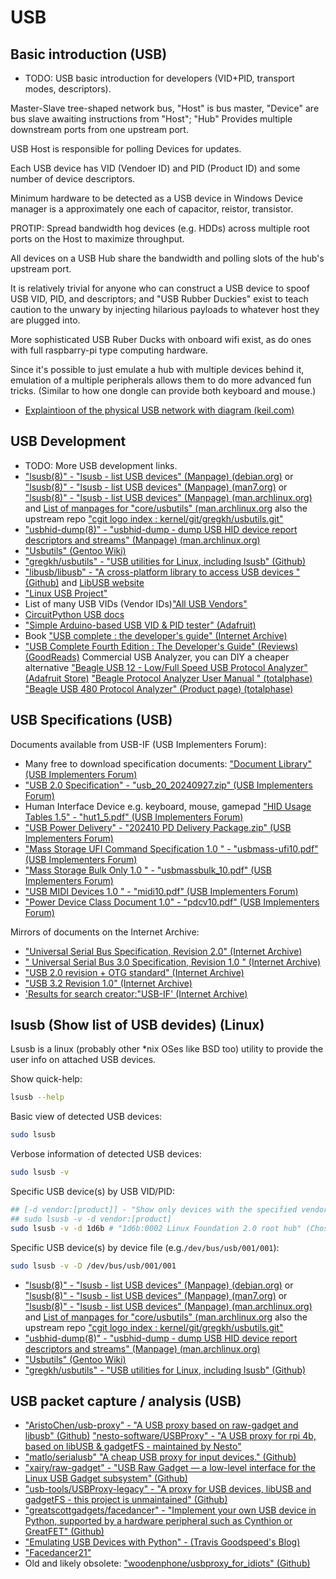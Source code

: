 # USB

## Basic introduction (USB)
* TODO: USB basic introduction for developers (VID+PID, transport modes, descriptors).

Master-Slave tree-shaped network bus, "Host" is bus master, "Device" are bus slave awaiting instructions from "Host"; "Hub" Provides multiple downstream ports from one upstream port.

USB Host is responsible for polling Devices for updates. 

Each USB device has VID (Vendoer ID) and PID (Product ID) and some number of device descriptors.

Minimum hardware to be detected as a USB device in Windows Device manager is a approximately one each of capacitor, reistor, transistor.

PROTIP: Spread bandwidth hog devices (e.g. HDDs) across multiple root ports on the Host to maximize throughput.

All devices on a USB Hub share the bandwidth and polling slots of the hub's upstream port.

It is relatively trivial for anyone who can construct a USB device to spoof USB VID, PID, and descriptors; and "USB Rubber Duckies" exist to teach caution to the unwary by injecting hilarious payloads to whatever host they are plugged into.

More sophisticated USB Ruber Ducks with onboard wifi exist, as do ones with full raspbarry-pi type computing hardware.

Since it's possible to just emulate a hub with multiple devices behind it, emulation of a multiple peripherals allows them to do more advanced fun tricks. (Similar to how one dongle can provide both keyboard and mouse.)

* [Explaintioon of the physical USB network with diagram (keil.com)](https://www.keil.com/pack/doc/mw/USB/html/_u_s_b__network.html)


## USB Development
* TODO: More USB development links.
* ["lsusb(8)" - "lsusb - list USB devices" (Manpage) (debian.org)](https://manpages.debian.org/bullseye/usbutils/lsusb.8.en.html) or ["lsusb(8)" - "lsusb - list USB devices" (Manpage) (man7.org)](https://www.man7.org/linux/man-pages/man8/lsusb.8.html) or ["lsusb(8)" - "lsusb - list USB devices" (Manpage) (man.archlinux.org)](https://man.archlinux.org/man/lsusb.8.en) and [List of manpages for "core/usbutils" (man.archlinux.org](https://man.archlinux.org/listing/core/usbutils/) also the upstream repo ["cgit logo 	index : kernel/git/gregkh/usbutils.git"](https://git.kernel.org/pub/scm/linux/kernel/git/gregkh/usbutils.git/)
* ["usbhid-dump(8)" - "usbhid-dump - dump USB HID device report descriptors and streams" (Manpage) (man.archlinux.org)](https://man.archlinux.org/man/core/usbutils/usbhid-dump.8.en)
* ["Usbutils" (Gentoo Wiki)](https://wiki.gentoo.org/wiki/Usbutils)
* ["gregkh/usbutils" - "USB utilities for Linux, including lsusb"  (Github)](https://github.com/gregkh/usbutils)
* ["libusb/libusb" - "A cross-platform library to access USB devices "  (Github)](https://github.com/libusb/libusb) and [LibUSB website](https://libusb.info/)
* ["Linux USB Project"](http://www.linux-usb.org/)
* List of many USB VIDs (Vendor IDs)["All USB Vendors"](https://devicehunt.com/all-usb-vendors)
* [CircuitPython USB docs](https://docs.circuitpython.org/en/8.2.x/shared-bindings/usb/core/index.html)
* ["Simple Arduino-based USB VID & PID tester" (Adafruit)](https://learn.adafruit.com/simple-arduino-based-usb-vid-and-pid-tester?view=all)
* Book [](http://www.janaxelson.com/usbc.htm) ["USB complete : the developer's guide" (Internet Archive)](https://archive.org/details/usbcompletedevel0004edaxel)
* ["USB Complete Fourth Edition : The Developer's Guide" (Reviews) (GoodReads)](https://www.goodreads.com/book/show/6478724-usb-complete-fourth-edition)
Commercial USB Analyzer, you can DIY a cheaper alternative ["Beagle USB 12 - Low/Full Speed USB Protocol Analyzer" (Adafruit Store)](https://www.adafruit.com/product/708) ["Beagle Protocol Analyzer User Manual " (totalphase)](https://www.totalphase.com/support/articles/200472426-beagle-protocol-analyzer-user-manual/) ["Beagle USB 480 Protocol Analyzer" (Product page) (totalphase)](https://www.totalphase.com/products/beagle-usb480/)


## USB Specifications (USB)
Documents available from USB-IF (USB Implementers Forum):
* Many free to download specification documents: ["Document Library" (USB Implementers Forum)](https://www.usb.org/documents)
* ["USB 2.0 Specification" - "usb_20_20240927.zip" (USB Implementers Forum)](https://www.usb.org/document-library/usb-20-specification)
* Human Interface Device e.g. keyboard, mouse, gamepad ["HID Usage Tables 1.5" - "hut1_5.pdf" (USB Implementers Forum)](https://www.usb.org/document-library/hid-usage-tables-15)
* ["USB Power Delivery" - "202410 PD Delivery Package.zip" (USB Implementers Forum)](https://www.usb.org/document-library/usb-power-delivery)
* ["Mass Storage UFI Command Specification 1.0 " - "usbmass-ufi10.pdf" (USB Implementers Forum)](https://www.usb.org/document-library/mass-storage-ufi-command-specification-10)
* ["Mass Storage Bulk Only 1.0 " - "usbmassbulk_10.pdf" (USB Implementers Forum)](https://www.usb.org/document-library/mass-storage-bulk-only-10)
* ["USB MIDI Devices 1.0 " - "midi10.pdf" (USB Implementers Forum)](https://www.usb.org/document-library/usb-midi-devices-10)
* ["Power Device Class Document 1.0" - "pdcv10.pdf" (USB Implementers Forum)](https://www.usb.org/document-library/power-device-class-document-10)

Mirrors of documents on the Internet Archive:
* ["Universal Serial Bus Specification, Revision 2.0" (Internet Archive)](https://archive.org/details/USB-2.0)
* [" Universal Serial Bus 3.0 Specification, Revision 1.0 " (Internet Archive)](https://archive.org/details/universalserialbus3.0specificationrevision1.0)
* ["USB 2.0 revision + OTG standard" (Internet Archive)](https://archive.org/details/usb_20_202303/)
* ["USB 3.2 Revision 1.0" (Internet Archive)](https://archive.org/details/usb-3.2-revision-1.0)
* ['Results for search creator:"USB-IF' (Internet Archive)](https://archive.org/search?query=creator%3A%22USB-IF%22)


## lsusb (Show list of USB devides) (Linux)
Lsusb is a linux (probably other *nix OSes like BSD too) utility to provide the user info on attached USB devices.

Show quick-help:
```bash
lsusb --help
```

Basic view of detected USB devices:
```bash
sudo lsusb
```

Verbose information of detected USB devices:
```bash
sudo lsusb -v 
```

Specific USB device(s) by USB VID/PID:
```bash
## [-d vendor:[product]] - "Show only devices with the specified vendor and product ID numbers (in hexadecimal)"
## sudo lsusb -v -d vendor:[product]
sudo lsusb -v -d 1d6b # "1d6b:0002 Linux Foundation 2.0 root hub" (Chosen purely for demo reasons)
```

Specific USB device(s) by device file (e.g.`/dev/bus/usb/001/001`):
```bash
sudo lsusb -v -D /dev/bus/usb/001/001
```

* ["lsusb(8)" - "lsusb - list USB devices" (Manpage) (debian.org)](https://manpages.debian.org/bullseye/usbutils/lsusb.8.en.html) or ["lsusb(8)" - "lsusb - list USB devices" (Manpage) (man7.org)](https://www.man7.org/linux/man-pages/man8/lsusb.8.html) or ["lsusb(8)" - "lsusb - list USB devices" (Manpage) (man.archlinux.org)](https://man.archlinux.org/man/lsusb.8.en) and [List of manpages for "core/usbutils" (man.archlinux.org](https://man.archlinux.org/listing/core/usbutils/) also the upstream repo ["cgit logo 	index : kernel/git/gregkh/usbutils.git"](https://git.kernel.org/pub/scm/linux/kernel/git/gregkh/usbutils.git/)
* ["usbhid-dump(8)" - "usbhid-dump - dump USB HID device report descriptors and streams" (Manpage) (man.archlinux.org)](https://man.archlinux.org/man/core/usbutils/usbhid-dump.8.en)
* ["Usbutils" (Gentoo Wiki)](https://wiki.gentoo.org/wiki/Usbutils)
* ["gregkh/usbutils" - "USB utilities for Linux, including lsusb"  (Github)](https://github.com/gregkh/usbutils)


## USB packet capture / analysis (USB)
* ["AristoChen/usb-proxy" - "A USB proxy based on raw-gadget and libusb" (Github)](https://github.com/AristoChen/usb-proxy) ["nesto-software/USBProxy" - "A USB proxy for rpi 4b, based on libUSB & gadgetFS - maintained by Nesto"](https://github.com/nesto-software/USBProxy)
* ["matlo/serialusb" "A cheap USB proxy for input devices." (Github)](https://github.com/matlo/serialusb)
* ["xairy/raw-gadget" - "USB Raw Gadget — a low-level interface for the Linux USB Gadget subsystem"  (Github)](https://github.com/xairy/raw-gadget)
* ["usb-tools/USBProxy-legacy" - "A proxy for USB devices, libUSB and gadgetFS - this project is unmaintained"  (Github)](https://github.com/usb-tools/USBProxy-legacy)
* ["greatscottgadgets/facedancer" - "Implement your own USB device in Python, supported by a hardware peripheral such as Cynthion or GreatFET"  (Github)](https://github.com/greatscottgadgets/facedancer)
* ["Emulating USB Devices with Python" - (Travis Goodspeed's Blog)](http://travisgoodspeed.blogspot.com/2012/07/emulating-usb-devices-with-python.html)
* ["Facedancer21"](https://goodfet.sourceforge.net/hardware/facedancer21/)
* Old and likely obsolete: ["woodenphone/usbproxy_for_idiots" (Github)](https://github.com/woodenphone/usbproxy_for_idiots)

